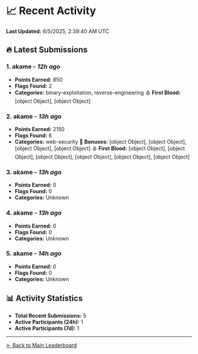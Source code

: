 # 📈 Recent Activity

**Last Updated:** 6/5/2025, 2:39:40 AM UTC

## 🔥 Latest Submissions

### 1. akame - *12h ago*
- **Points Earned:** 850
- **Flags Found:** 2
- **Categories:** binary-exploitation, reverse-engineering 🩸 **First Blood:** [object Object], [object Object]

### 2. akame - *13h ago*
- **Points Earned:** 2150
- **Flags Found:** 6
- **Categories:** web-security 🎯 **Bonuses:** [object Object], [object Object], [object Object], [object Object] 🩸 **First Blood:** [object Object], [object Object], [object Object], [object Object], [object Object], [object Object]

### 3. akame - *13h ago*
- **Points Earned:** 0
- **Flags Found:** 0
- **Categories:** Unknown

### 4. akame - *13h ago*
- **Points Earned:** 0
- **Flags Found:** 0
- **Categories:** Unknown

### 5. akame - *14h ago*
- **Points Earned:** 0
- **Flags Found:** 0
- **Categories:** Unknown

## 📊 Activity Statistics

- **Total Recent Submissions:** 5
- **Active Participants (24h):** 1
- **Active Participants (7d):** 1

---
[← Back to Main Leaderboard](README.md)